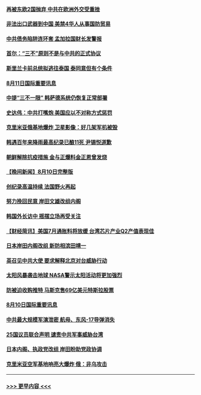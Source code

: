 #### [再被东欧2国抛弃 中共在欧洲外交受重挫](../pages/prog202/a103500109.md?t=08120301) 
#### [非法出口武器到中国 美禁4华人从事国防贸易](../pages/prog202/a103499998.md?t=08120301) 
#### [中共债务陷阱连环套 孟加拉国财长发警报](../pages/prog202/a103499851.md?t=08120301) 
#### [首尔：“三不”原则不是与中共的正式协议](../pages/prog202/a103499844.md?t=08120301) 
#### [斯里兰卡前总统拟逃往泰国 泰同意但有个条件](../pages/prog202/a103499873.md?t=08120301) 
#### [8月11日国际重要讯息](../pages/prog202/a103499854.md?t=08120301) 
#### [中提“三不一限” 韩萨德系统仍恢复正常部署](../pages/prog202/a103499807.md?t=08120301) 
#### [史达伟：中共打嘴炮 美国应以不对称方式惩罚](../pages/prog202/a103499801.md?t=08120301) 
#### [克里米亚俄基地爆炸 卫星影像：好几架军机被毁](../pages/prog202/a103499776.md?t=08120301) 
#### [韩遇百年来降雨最高纪录已酿11死 尹锡悦道歉](../pages/prog202/a103499729.md?t=08120301) 
#### [朝鲜解除抗疫措施 金与正爆料金正恩曾发烧](../pages/prog202/a103499645.md?t=08120301) 
#### [【晚间新闻】8月10日完整版](../pages/prog202/a103499655.md?t=08120301) 
#### [创纪录高温持续 法国野火再起](../pages/prog202/a103499533.md?t=08120301) 
#### [努力挽回民意 岸田文雄改组内阁](../pages/prog202/a103499563.md?t=08120301) 
#### [韩国外长访中 摇摆立场再受关注](../pages/prog202/a103499540.md?t=08120301) 
#### [【财经简讯】美国7月通胀料将放缓 台湾芯片产业Q2产值表现佳](../pages/prog202/a103499340.md?t=08120301) 
#### [日本岸田内阁改组 新防相滨田靖一](../pages/prog202/a103499327.md?t=08120301) 
#### [英召见中共大使 要求解释北京对台威胁行动](../pages/prog202/a103499157.md?t=08120301) 
#### [太阳风暴袭击地球 NASA警示太阳活动将更加强烈](../pages/prog202/a103499078.md?t=08120301) 
#### [防被迫收购推特 马斯克售69亿美元特斯拉股票](../pages/prog202/a103499085.md?t=08120301) 
#### [8月10日国际重要讯息](../pages/prog202/a103499047.md?t=08120301) 
#### [中共最大规模军演泄密 航母、东风-17导弹消失](../pages/prog202/a103499024.md?t=08120301) 
#### [25国议员联合声明 谴责中共军事威胁台湾](../pages/prog202/a103498948.md?t=08120301) 
#### [日本内阁、执政党改组 岸田盼助党政协调](../pages/prog202/a103498927.md?t=08120301) 
#### [克里米亚空军基地响亮大爆炸 俄：非乌攻击](../pages/prog202/a103498822.md?t=08120301) 

----
#### [ >>> 更早内容 <<< ](../indexes/prog202-earlier.md)
